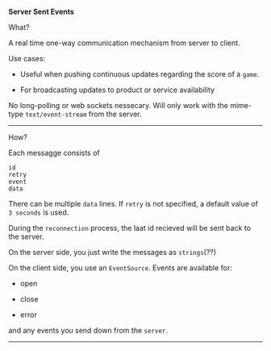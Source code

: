 **Server Sent Events**

What?

A real time one-way communication mechanism from server to client.

Use cases:

+ Useful when pushing continuous updates regarding the score of a `game`.

+ For broadcasting updates to product or service availability

No long-polling or web sockets nessecary. Will only work with the mime-type `text/event-stream`
from the server.

---

How?

Each messagge consists of

```
id
retry
event
data
```

There can be multiple `data` lines. If `retry` is not specified, a default value of `3 seconds` is used.

During the `reconnection` process, the laat id recieved will be sent back to the server.

On the server side, you just write the messages as `strings`(??)

On the client side, you use an `EventSource`. Events are available for:

 + open

 + close

 + error

and any events you send down from the `server`.

---
